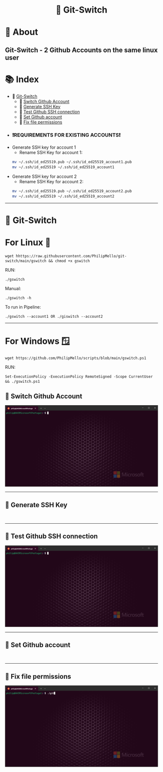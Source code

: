 # <p align="center">🔧 Git-Switch</p>

# 📝 About
## Git-Switch - 2 Github Accounts on the same linux user
# 📚 Index
- 🔖 [Git-Switch](#-git-switch)<br>
    - 🔖 [Switch Github Account](#-switch-github-account)<br>
    - 🔖 [Generate SSH Key](#-generate-ssh-key)<br>
    - 🔖 [Test Github SSH connection](#-test-github-ssh-connection)<br>
    - 🔖 [Set Github account](#-set-github-account)<br>
    - 🔖 [Fix file permissions](#-fix-file-permissions)<br>
- ### ❗REQUIREMENTS FOR EXISTING ACCOUNTS❗
- Generate SSH key for account 1
    - Rename SSH Key for account 1: 
    ```bash 
    mv ~/.ssh/id_ed25519.pub ~/.ssh/id_ed25519_account1.pub
    mv ~/.ssh/id_ed25519 ~/.ssh/id_ed25519_account1
    ```
- Generate SSH key for account 2
    - Rename SSH Key for account 2: 
    ```bash 
    mv ~/.ssh/id_ed25519.pub ~/.ssh/id_ed25519_account2.pub
    mv ~/.ssh/id_ed25519 ~/.ssh/id_ed25519_account2
    ```
   
---
# 🔧 Git-Switch
# For Linux 🐧
```
wget hhttps://raw.githubusercontent.com/PhilipMello/git-switch/main/gswitch && chmod +x gswitch
```
RUN:
```
./gswitch
```

Manual:
```
./gswitch -h
```

To run in Pipeline:
```
./gswitch --account1 OR ./giswitch --account2
```
---
# For Windows 🪟
```
wget https://github.com/PhilipMello/scripts/blob/main/gswitch.ps1
```
RUN:
```
Set-ExecutionPolicy -ExecutionPolicy RemoteSigned -Scope CurrentUser && ./gswitch.ps1
```

## 🔧 Switch Github Account
![](assets/img/github-account-switch.gif)

---
## 🔧 Generate SSH Key
![]()

---
## 🔧 Test Github SSH connection
![](assets/img/github-test-connection_account1.gif)

---
## 🔧 Set Github account
![]()

---
## 🔧 Fix file permissions
![](assets/img/github-fix-file-permission.gif)